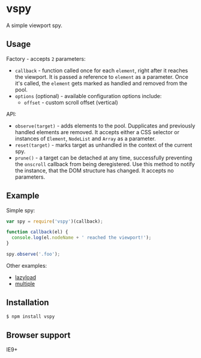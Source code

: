 vspy
====
A simple viewport spy.

Usage
-----
Factory - accepts `2` parameters:
- `callback` - function called once for each `element`, right after it reaches the viewport. It is passed a reference to `element` as a parameter. Once it's called, the `element` gets marked as handled and removed from the pool.
- `options` (optional) - available configuration options include:
  - `offset` - custom scroll offset (vertical)

API: 
- `observe(target)` - adds elements to the pool. Dupplicates and previously handled elements are removed. It accepts either a CSS selector or instances of `Element`, `NodeList` and `Array` as a parameter.
- `reset(target)` - marks target as unhandled in the context of the current spy.
- `prune()` - a target can be detached at any time, successfully preventing the `onscroll` callback from being deregistered. Use this method to notify the instance, that the DOM structure has changed. It accepts no parameters.

Example
-------
Simple spy:
```js
var spy = require('vspy')(callback);

function callback(el) {
  console.log(el.nodeName + ' reached the viewport!');
}

spy.observe('.foo');
```

Other examples:
- [lazyload](http://rkrupinski.github.io/vspy/demo/lazyload)
- [multiple](http://rkrupinski.github.io/vspy/demo/multiple)

Installation
------------
```bash
$ npm install vspy
```

Browser support
---------------
IE9+